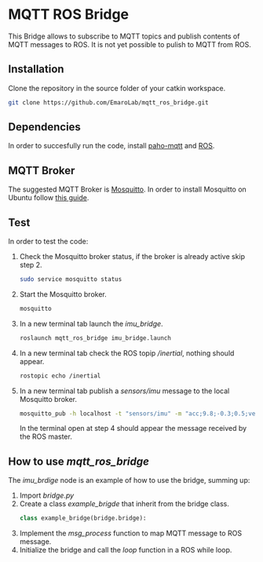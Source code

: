 # MQTT ROS Bridge

This Bridge allows to subscribe to MQTT topics and publish contents of MQTT messages to ROS. It is not yet possible to pulish to MQTT from ROS.

## Installation

Clone the repository in the source folder of your catkin workspace.

```bash
git clone https://github.com/EmaroLab/mqtt_ros_bridge.git
```

## Dependencies

In order to succesfully run the code, install [paho-mqtt](https://pypi.python.org/pypi/paho-mqtt/1.1) and [ROS](http://wiki.ros.org/kinetic/Installation/Ubuntu).

## MQTT Broker

The suggested MQTT Broker is [Mosquitto](https://mosquitto.org/documentation/). In order to install Mosquitto on Ubuntu follow [this guide](https://www.digitalocean.com/community/tutorials/how-to-install-and-secure-the-mosquitto-mqtt-messaging-broker-on-ubuntu-16-04).

## Test

In order to test the code:

1. Check the Mosquitto broker status, if the broker is already active skip step 2.
    ```bash
    sudo service mosquitto status
    ```
1. Start the Mosquitto broker.
    ```bash
    mosquitto
    ```
1. In a new terminal tab launch the _imu_bridge_.
    ```bash
    roslaunch mqtt_ros_bridge imu_bridge.launch
    ```
1. In a new terminal tab check the ROS topip _/inertial_, nothing should appear.
    ```bash
    rostopic echo /inertial
    ```
1. In a new terminal tab publish a _sensors/imu_ message to the local Mosquitto broker.
    ```bash
    mosquitto_pub -h localhost -t "sensors/imu" -m "acc;9.8;-0.3;0.5;vel;0.1;0.12;-0.4"
    ```
    In the terminal open at step 4 should appear the message received by the ROS master.

## How to use _mqtt_ros_bridge_

The _imu_brdige_ node is an example of how to use the bridge, summing up:

1. Import _bridge.py_
1. Create a class _example_brigde_ that inherit from the bridge class.
    ```python
    class example_bridge(bridge.bridge):
    ```
1. Implement the _msg_process_ function to map MQTT message to ROS message.
1. Initialize the bridge and call the _loop_ function in a ROS while loop.